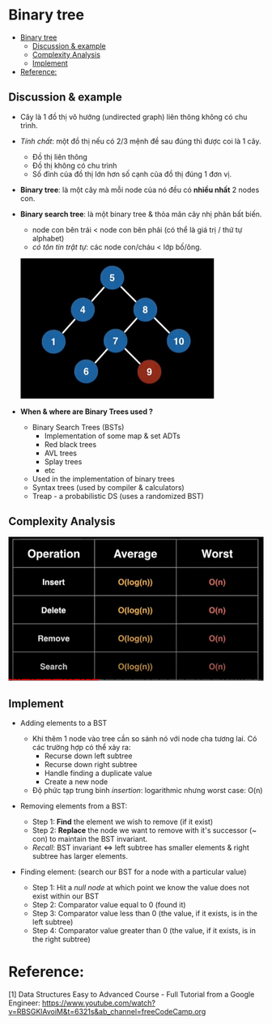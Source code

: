 # Binary tree

- [Binary tree](#binary-tree)
  - [Discussion & example](#discussion--example)
  - [Complexity Analysis](#complexity-analysis)
  - [Implement](#implement)
- [Reference:](#reference)

## Discussion & example

+ Cây là 1 đồ thị vô hướng (undirected graph) liên thông không có chu trình.
    
+ *Tính chất*: một đồ thị nếu có 2/3 mệnh đề sau đúng thì được coi là 1 cây.
    - Đồ thị liên thông
    - Đồ thị không có chu trình
    - Số đỉnh của đồ thị lớn hơn số cạnh của đồ thị đúng 1 đơn vị.

+ **Binary tree**: là một cây mà mỗi node của nó đều có **nhiều nhất** 2 nodes con. 

+ **Binary search tree**: là một binary tree & thỏa mãn cây nhị phân bất biến.
    - node con bên trái < node con bên phải (có thể là giá trị / thứ tự alphabet)
    - *có tôn tin trật tự*: các node con/cháu < lớp bố/ông.

    ![not_binary_tree](./figures/not_binary_tree.PNG)

+ **When & where are Binary Trees used ?**    
    - Binary Search Trees (BSTs)
      - Implementation of some map & set ADTs 
      - Red black trees
      - AVL trees
      - Splay trees
      - etc
    - Used in the implementation of binary trees
    - Syntax trees (used by compiler & calculators)
    - Treap - a probabilistic DS (uses a randomized BST)

## Complexity Analysis

![complexity_binary_tree](./figures/complexity_binary_tree.PNG)

## Implement

+ Adding elements to a BST
    - Khi thêm 1 node vào tree cần so sánh nó với node cha tương lai. Có các trường hợp có thể xảy ra:
      - Recurse down left subtree
      - Recurse down right subtree
      - Handle finding a duplicate value
      - Create a new node
    - Độ phức tạp trung bình *insertion*: logarithmic nhưng worst case: O(n)

+ Removing elements from a BST:
    - Step 1: **Find** the element we wish to remove (if it exist)
    - Step 2: **Replace** the  node we want to remove with it's successor (~ con) to maintain the BST invariant.
    - *Recall*: BST invariant <=> left subtree has smaller elements & right subtree has larger elements.

+ Finding element: (search our BST for a node with a particular value)
    - Step 1: Hit a *null node* at which point we know the value does not exist within our BST
    - Step 2: Comparator value equal to 0 (found it)
    - Step 3: Comparator value less than 0 (the value, if it exists, is in the left subtree)
    - Step 4: Comparator value greater than 0 (the value, if it exists, is in the right subtree)


# Reference: 
[1] Data Structures Easy to Advanced Course - Full Tutorial from a Google Engineer: https://www.youtube.com/watch?v=RBSGKlAvoiM&t=6321s&ab_channel=freeCodeCamp.org